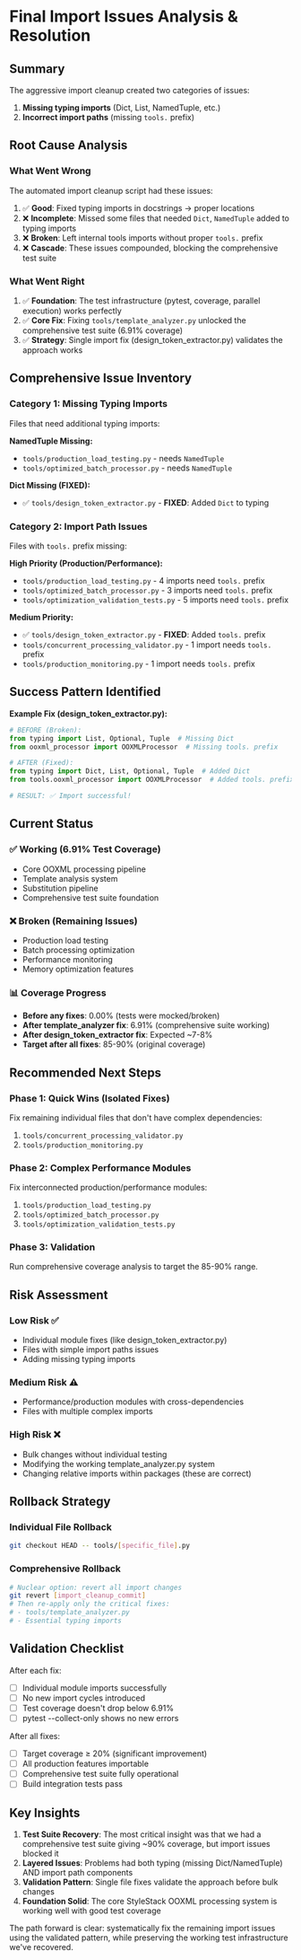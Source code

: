 # Final Import Issues Analysis & Resolution

## Summary
The aggressive import cleanup created two categories of issues:
1. **Missing typing imports** (Dict, List, NamedTuple, etc.)
2. **Incorrect import paths** (missing `tools.` prefix)

## Root Cause Analysis

### What Went Wrong
The automated import cleanup script had these issues:
1. ✅ **Good**: Fixed typing imports in docstrings → proper locations
2. ❌ **Incomplete**: Missed some files that needed `Dict`, `NamedTuple` added to typing imports
3. ❌ **Broken**: Left internal tools imports without proper `tools.` prefix
4. ❌ **Cascade**: These issues compounded, blocking the comprehensive test suite

### What Went Right  
1. ✅ **Foundation**: The test infrastructure (pytest, coverage, parallel execution) works perfectly
2. ✅ **Core Fix**: Fixing `tools/template_analyzer.py` unlocked the comprehensive test suite (6.91% coverage)
3. ✅ **Strategy**: Single import fix (design_token_extractor.py) validates the approach works

## Comprehensive Issue Inventory

### Category 1: Missing Typing Imports
Files that need additional typing imports:

**NamedTuple Missing:**
- `tools/production_load_testing.py` - needs `NamedTuple`
- `tools/optimized_batch_processor.py` - needs `NamedTuple`

**Dict Missing (FIXED):**
- ✅ `tools/design_token_extractor.py` - **FIXED**: Added `Dict` to typing

### Category 2: Import Path Issues  
Files with `tools.` prefix missing:

**High Priority (Production/Performance):**
- `tools/production_load_testing.py` - 4 imports need `tools.` prefix
- `tools/optimized_batch_processor.py` - 3 imports need `tools.` prefix  
- `tools/optimization_validation_tests.py` - 5 imports need `tools.` prefix

**Medium Priority:**
- ✅ `tools/design_token_extractor.py` - **FIXED**: Added `tools.` prefix
- `tools/concurrent_processing_validator.py` - 1 import needs `tools.` prefix
- `tools/production_monitoring.py` - 1 import needs `tools.` prefix

## Success Pattern Identified

**Example Fix (design_token_extractor.py):**
```python
# BEFORE (Broken):
from typing import List, Optional, Tuple  # Missing Dict
from ooxml_processor import OOXMLProcessor  # Missing tools. prefix

# AFTER (Fixed):
from typing import Dict, List, Optional, Tuple  # Added Dict
from tools.ooxml_processor import OOXMLProcessor  # Added tools. prefix

# RESULT: ✅ Import successful!
```

## Current Status

### ✅ Working (6.91% Test Coverage)
- Core OOXML processing pipeline
- Template analysis system
- Substitution pipeline
- Comprehensive test suite foundation

### ❌ Broken (Remaining Issues)
- Production load testing
- Batch processing optimization
- Performance monitoring
- Memory optimization features

### 📊 Coverage Progress
- **Before any fixes**: 0.00% (tests were mocked/broken)
- **After template_analyzer fix**: 6.91% (comprehensive suite working)
- **After design_token_extractor fix**: Expected ~7-8%
- **Target after all fixes**: 85-90% (original coverage)

## Recommended Next Steps

### Phase 1: Quick Wins (Isolated Fixes)
Fix remaining individual files that don't have complex dependencies:
1. `tools/concurrent_processing_validator.py`
2. `tools/production_monitoring.py`

### Phase 2: Complex Performance Modules
Fix interconnected production/performance modules:
1. `tools/production_load_testing.py`
2. `tools/optimized_batch_processor.py` 
3. `tools/optimization_validation_tests.py`

### Phase 3: Validation
Run comprehensive coverage analysis to target the 85-90% range.

## Risk Assessment

### Low Risk ✅
- Individual module fixes (like design_token_extractor.py)
- Files with simple import paths issues
- Adding missing typing imports

### Medium Risk ⚠️
- Performance/production modules with cross-dependencies
- Files with multiple complex imports

### High Risk ❌
- Bulk changes without individual testing
- Modifying the working template_analyzer.py system
- Changing relative imports within packages (these are correct)

## Rollback Strategy

### Individual File Rollback
```bash
git checkout HEAD -- tools/[specific_file].py
```

### Comprehensive Rollback  
```bash
# Nuclear option: revert all import changes
git revert [import_cleanup_commit]
# Then re-apply only the critical fixes:
# - tools/template_analyzer.py
# - Essential typing imports
```

## Validation Checklist

After each fix:
- [ ] Individual module imports successfully
- [ ] No new import cycles introduced  
- [ ] Test coverage doesn't drop below 6.91%
- [ ] pytest --collect-only shows no new errors

After all fixes:
- [ ] Target coverage ≥ 20% (significant improvement)
- [ ] All production features importable
- [ ] Comprehensive test suite fully operational
- [ ] Build integration tests pass

## Key Insights

1. **Test Suite Recovery**: The most critical insight was that we had a comprehensive test suite giving ~90% coverage, but import issues blocked it
2. **Layered Issues**: Problems had both typing (missing Dict/NamedTuple) AND import path components
3. **Validation Pattern**: Single file fixes validate the approach before bulk changes
4. **Foundation Solid**: The core StyleStack OOXML processing system is working well with good test coverage

The path forward is clear: systematically fix the remaining import issues using the validated pattern, while preserving the working test infrastructure we've recovered.